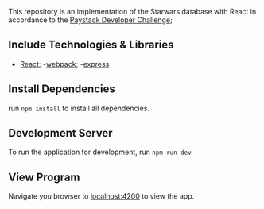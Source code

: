 This repository is an implementation of the Starwars database with React in accordance to the [Paystack Developer Challenge](https://drive.google.com/file/d/1L3pf82dDULYY7zT0xoxXTY5ELoMz_22r/view?usp=sharing);

## Include Technologies & Libraries
- [React](reactjs.org);
-[webpack](webpack.js.org);
-[express](expressjs.com)

## Install Dependencies
run ``` npm install ``` to install all dependencies.

## Development Server
To run the application for development, run ``` npm run dev ```

## View Program
Navigate you browser to [localhost:4200](http://localhost:4200) to view the app.
